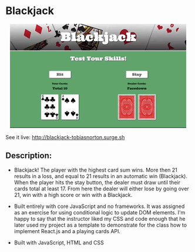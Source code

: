 # Blackjack

<p align="center">
  <img src="https://github.com/TobiasNorton/blackjack/blob/master/public/Blackjack.gif?raw=true" alt="Minesweeper animation"/>
</p>

See it live: http://blackjack-tobiasnorton.surge.sh

## Description:

- Blackjack! The player with the highest card sum wins. More then 21 results in a loss, and equal to 21 results in an automatic win (Blackjack). When the player hits the stay button, the dealer must draw until their cards total at least 17. From here the dealer will either lose by going over 21, win with a high score or win with a Blackjack.

- Built entirely with core JavaScript and no frameworks. It was assigned as an exercise for using conditional logic to update DOM elements. I'm happy to say that the instructor liked my CSS and code enough that he later used my project as a template to demonstrate for the class how to implement React.js and a playing cards API.

- Built with JavaScript, HTML and CSS
